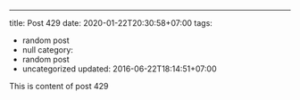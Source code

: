 ---
title: Post 429
date: 2020-01-22T20:30:58+07:00
tags:
  - random post
  - null
category:
  - random post
  - uncategorized
updated: 2016-06-22T18:14:51+07:00

This is content of post 429